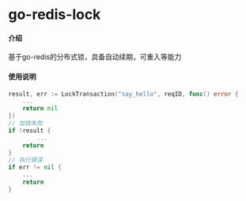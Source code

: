 # go-redis-lock

#### 介绍
基于go-redis的分布式锁，具备自动续期，可重入等能力

#### 使用说明
```go
result, err := LockTransaction("say_hello", reqID, func() error {
	...
	return nil
})
// 加锁失败
if !result {
        ...
	return
}
// 执行错误
if err != nil {
	...
	return
}
```
